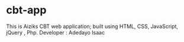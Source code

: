 # cbt-app
This is Aiziks CBT web application; built using HTML, CSS, JavaScript, jQuery , Php.
Developer : Adedayo Isaac
